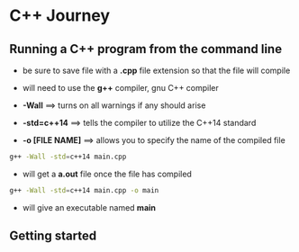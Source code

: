 # C++ Journey

## Running a C++ program from the command line

* be sure to save file with a **.cpp** file extension so that the file will compile

* will need to use the **g++** compiler, gnu C++ compiler

* **-Wall** ==> turns on all warnings if any should arise

* **-std=c++14** ==> tells the compiler to utilize the C++14 standard

* **-o [FILE NAME]** ==> allows you to specify the name of the compiled file

```bash
g++ -Wall -std=c++14 main.cpp
```

* will get a **a.out** file once the file has compiled

```zsh
g++ -Wall -std=c++14 main.cpp -o main
```
* will give an executable named **main**

## Getting started



